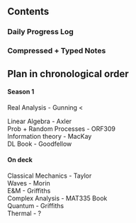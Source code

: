 ## Contents
### Daily Progress Log
### Compressed + Typed Notes

## Plan in chronological order
#### Season 1
Real Analysis - Gunning <  

Linear Algebra - Axler  
Prob + Random Processes - ORF309  
Information theory - MacKay  
DL Book - Goodfellow  
#### On deck
Classical Mechanics - Taylor  
Waves - Morin  
E&M - Griffiths  
Complex Analysis - MAT335 Book  
Quantum - Griffiths  
Thermal - ?
